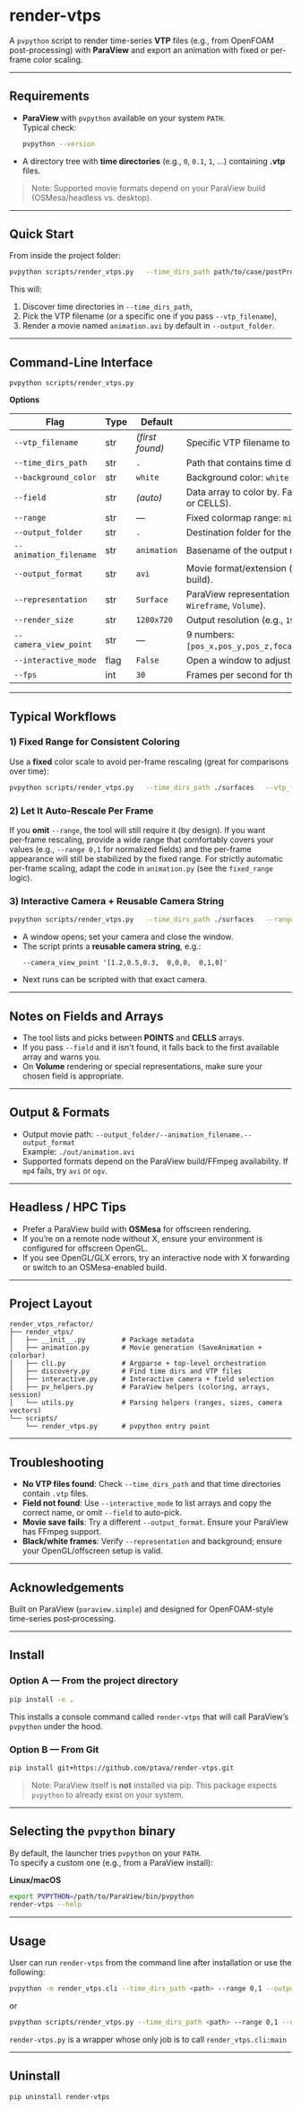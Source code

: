
# render-vtps

A `pvpython` script to render time-series **VTP** files (e.g., from OpenFOAM post-processing) with **ParaView** and export an animation with fixed or per-frame color scaling.

---

## Requirements

- **ParaView** with `pvpython` available on your system `PATH`.  
  Typical check:
  ```bash
  pvpython --version
  ```
- A directory tree with **time directories** (e.g., `0`, `0.1`, `1`, …) containing **.vtp** files.

> Note: Supported movie formats depend on your ParaView build (OSMesa/headless vs. desktop).

---

## Quick Start

From inside the project folder:

```bash
pvpython scripts/render_vtps.py   --time_dirs_path path/to/case/postProcessing/surfaces   --range 0,1   --output_folder ./out
```

This will:
1) Discover time directories in `--time_dirs_path`,  
2) Pick the VTP filename (or a specific one if you pass `--vtp_filename`),  
3) Render a movie named `animation.avi` by default in `--output_folder`.

---

## Command-Line Interface

```
pvpython scripts/render_vtps.py
```

**Options**

| Flag | Type | Default | Description |
|---|---|---|---|
| `--vtp_filename` | str | *(first found)* | Specific VTP filename to load from each time directory. |
| `--time_dirs_path` | str | `.` | Path that contains time directories (`0`, `0.1`, `1`, …). |
| `--background_color` | str | `white` | Background color: `white` or `black`. |
| `--field` | str | *(auto)* | Data array to color by. Falls back to the first available (POINTS or CELLS). |
| `--range` | str | — | Fixed colormap range: `min,max` or `min:max` (example: `0,1`). |
| `--output_folder` | str | `.` | Destination folder for the exported movie. |
| `--animation_filename` | str | `animation` | Basename of the output movie (without extension). |
| `--output_format` | str | `avi` | Movie format/extension (e.g., `avi`, `mp4`, depending on your build). |
| `--representation` | str | `Surface` | ParaView representation (e.g., `Surface`, `Surface With Edges`, `Wireframe`, `Volume`). |
| `--render_size` | str | `1280x720` | Output resolution (e.g., `1920x1080`). |
| `--camera_view_point` | str | — | 9 numbers: `[pos_x,pos_y,pos_z,focal_x,focal_y,focal_z,up_x,up_y,up_z]`. |
| `--interactive_mode` | flag | `False` | Open a window to adjust camera and optionally choose field. |
| `--fps` | int | `30` | Frames per second for the output movie. |

---

## Typical Workflows

### 1) Fixed Range for Consistent Coloring
Use a **fixed** color scale to avoid per-frame rescaling (great for comparisons over time):
```bash
pvpython scripts/render_vtps.py   --time_dirs_path ./surfaces   --vtp_filename p_field.vtp   --field p   --range -50,150   --output_folder ./out   --animation_filename p_movie   --output_format avi   --render_size 1920x1080   --fps 24
```

### 2) Let It Auto-Rescale Per Frame
If you **omit** `--range`, the tool will still require it (by design). If you want per‑frame rescaling, provide a wide range that comfortably covers your values (e.g., `--range 0,1` for normalized fields) and the per-frame appearance will still be stabilized by the fixed range. For strictly automatic per-frame scaling, adapt the code in `animation.py` (see the `fixed_range` logic).

### 3) Interactive Camera + Reusable Camera String
```bash
pvpython scripts/render_vtps.py   --time_dirs_path ./surfaces   --range 0,1   --interactive_mode
```
- A window opens; set your camera and close the window.  
- The script prints a **reusable camera string**, e.g.:
  ```
  --camera_view_point '[1.2,0.5,0.3,  0,0,0,  0,1,0]'
  ```
- Next runs can be scripted with that exact camera.

---

## Notes on Fields and Arrays

- The tool lists and picks between **POINTS** and **CELLS** arrays.  
- If you pass `--field` and it isn't found, it falls back to the first available array and warns you.
- On **Volume** rendering or special representations, make sure your chosen field is appropriate.

---

## Output & Formats

- Output movie path: `--output_folder/--animation_filename.--output_format`  
  Example: `./out/animation.avi`
- Supported formats depend on the ParaView build/FFmpeg availability. If `mp4` fails, try `avi` or `ogv`.

---

## Headless / HPC Tips

- Prefer a ParaView build with **OSMesa** for offscreen rendering.  
- If you’re on a remote node without X, ensure your environment is configured for offscreen OpenGL.
- If you see OpenGL/GLX errors, try an interactive node with X forwarding or switch to an OSMesa-enabled build.

---

## Project Layout

```
render_vtps_refactor/
├── render_vtps/
│   ├── __init__.py         # Package metadata
│   ├── animation.py        # Movie generation (SaveAnimation + colorbar)
│   ├── cli.py              # Argparse + top-level orchestration
│   ├── discovery.py        # Find time dirs and VTP files
│   ├── interactive.py      # Interactive camera + field selection
│   ├── pv_helpers.py       # ParaView helpers (coloring, arrays, session)
│   └── utils.py            # Parsing helpers (ranges, sizes, camera vectors)
└── scripts/
    └── render_vtps.py      # pvpython entry point
```

---

## Troubleshooting

- **No VTP files found**: Check `--time_dirs_path` and that time directories contain `.vtp` files.  
- **Field not found**: Use `--interactive_mode` to list arrays and copy the correct name, or omit `--field` to auto-pick.  
- **Movie save fails**: Try a different `--output_format`. Ensure your ParaView has FFmpeg support.  
- **Black/white frames**: Verify `--representation` and background; ensure your OpenGL/offscreen setup is valid.

---

## Acknowledgements

Built on ParaView (`paraview.simple`) and designed for OpenFOAM-style time-series post‑processing.

---

## Install

### Option A — From the project directory
```bash
pip install -e .
```
This installs a console command called `render-vtps` that will call ParaView’s `pvpython` under the hood.

### Option B — From Git
```bash
pip install git+https://github.com/ptava/render-vtps.git
```
> Note: ParaView itself is **not** installed via pip. This package expects `pvpython` to already exist on your system.

---

## Selecting the `pvpython` binary

By default, the launcher tries `pvpython` on your `PATH`.  
To specify a custom one (e.g., from a ParaView install):

**Linux/macOS**
```bash
export PVPYTHON=/path/to/ParaView/bin/pvpython
render-vtps --help
```

---

## Usage
User can run `render-vtps` from the command line after installation or use the following:
```bash
pvpython -m render_vtps.cli --time_dirs_path <path> --range 0,1 --output_folder ./out
```
or
```bash
pvpython scripts/render_vtps.py --time_dirs_path <path> --range 0,1 --output_folder ./out
```
`render-vtps.py` is a wrapper whose only job is to call `render_vtps.cli:main`

---

## Uninstall
```bash
pip uninstall render-vtps
```
